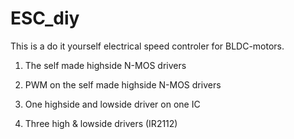 # ESC_diy
This is a do it yourself electrical speed controler for BLDC-motors.

 1) The self made highside N-MOS drivers

 2) PWM on the self made highside N-MOS drivers

 3) One highside and lowside driver on one IC

 4) Three high & lowside drivers (IR2112)
